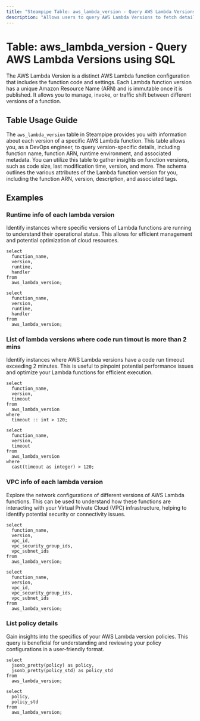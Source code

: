 ```yaml
---
title: "Steampipe Table: aws_lambda_version - Query AWS Lambda Versions using SQL"
description: "Allows users to query AWS Lambda Versions to fetch detailed information about each version of a specific AWS Lambda function."
---
```


# Table: aws_lambda_version - Query AWS Lambda Versions using SQL

The AWS Lambda Version is a distinct AWS Lambda function configuration that includes the function code and settings. Each Lambda function version has a unique Amazon Resource Name (ARN) and is immutable once it is published. It allows you to manage, invoke, or traffic shift between different versions of a function.

## Table Usage Guide

The `aws_lambda_version` table in Steampipe provides you with information about each version of a specific AWS Lambda function. This table allows you, as a DevOps engineer, to query version-specific details, including function name, function ARN, runtime environment, and associated metadata. You can utilize this table to gather insights on function versions, such as code size, last modification time, version, and more. The schema outlines the various attributes of the Lambda function version for you, including the function ARN, version, description, and associated tags.

## Examples

### Runtime info of each lambda version
Identify instances where specific versions of Lambda functions are running to understand their operational status. This allows for efficient management and potential optimization of cloud resources.

```sql+postgres
select
  function_name,
  version,
  runtime,
  handler
from
  aws_lambda_version;
```

```sql+sqlite
select
  function_name,
  version,
  runtime,
  handler
from
  aws_lambda_version;
```

### List of lambda versions where code run timout is more than 2 mins
Identify instances where AWS Lambda versions have a code run timeout exceeding 2 minutes. This is useful to pinpoint potential performance issues and optimize your Lambda functions for efficient execution.

```sql+postgres
select
  function_name,
  version,
  timeout
from
  aws_lambda_version
where
  timeout :: int > 120;
```

```sql+sqlite
select
  function_name,
  version,
  timeout
from
  aws_lambda_version
where
  cast(timeout as integer) > 120;
```

### VPC info of each lambda version
Explore the network configurations of different versions of AWS Lambda functions. This can be used to understand how these functions are interacting with your Virtual Private Cloud (VPC) infrastructure, helping to identify potential security or connectivity issues.

```sql+postgres
select
  function_name,
  version,
  vpc_id,
  vpc_security_group_ids,
  vpc_subnet_ids
from
  aws_lambda_version;
```

```sql+sqlite
select
  function_name,
  version,
  vpc_id,
  vpc_security_group_ids,
  vpc_subnet_ids
from
  aws_lambda_version;
```

### List policy details
Gain insights into the specifics of your AWS Lambda version policies. This query is beneficial for understanding and reviewing your policy configurations in a user-friendly format.

```sql+postgres
select
  jsonb_pretty(policy) as policy,
  jsonb_pretty(policy_std) as policy_std
from
  aws_lambda_version;
```

```sql+sqlite
select
  policy,
  policy_std
from
  aws_lambda_version;
```